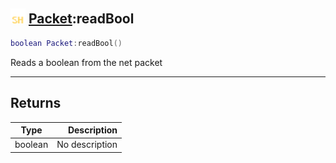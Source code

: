## <img src="../../.gitbook/assets/shared.png" width="24" height=24 /> [Packet](https://iaswiki.rawr.dev/readme/packet):readBool

```lua
boolean Packet:readBool()
```

Reads a boolean from the net packet

------
## Returns

| Type   | Description |
| ------ | ----------: |
| boolean | No description |

